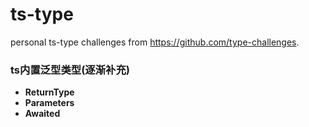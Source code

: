 # ts-type
personal ts-type challenges from https://github.com/type-challenges.

### ts内置泛型类型(逐渐补充)
- **ReturnType**
- **Parameters**
- **Awaited**
